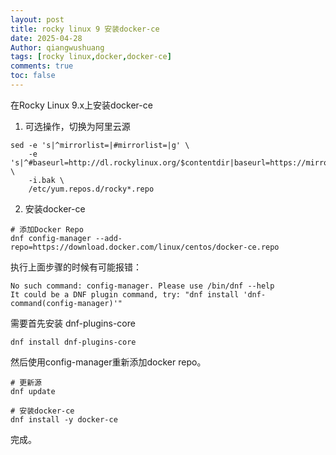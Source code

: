 ```yaml
---
layout: post
title: rocky linux 9 安装docker-ce
date: 2025-04-28
Author: qiangwushuang 
tags: [rocky linux,docker,docker-ce]
comments: true
toc: false
---
```


在Rocky Linux 9.x上安装docker-ce  
1. 可选操作，切换为阿里云源  

```shell  
sed -e 's|^mirrorlist=|#mirrorlist=|g' \
    -e 's|^#baseurl=http://dl.rockylinux.org/$contentdir|baseurl=https://mirrors.aliyun.com/rockylinux|g' \
    -i.bak \
    /etc/yum.repos.d/rocky*.repo

```  

2. 安装docker-ce  

```shell
# 添加Docker Repo
dnf config-manager --add-repo=https://download.docker.com/linux/centos/docker-ce.repo
```  

执行上面步骤的时候有可能报错：  

```shell
No such command: config-manager. Please use /bin/dnf --help
It could be a DNF plugin command, try: "dnf install 'dnf-command(config-manager)'"
```  

需要首先安装 dnf-plugins-core  

```shell 
dnf install dnf-plugins-core
```  

然后使用config-manager重新添加docker repo。  

```shell
# 更新源
dnf update

# 安装docker-ce
dnf install -y docker-ce
```  

完成。